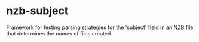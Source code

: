 # nzb-subject
Framework for testing parsing strategies for the 'subject' field in an NZB file that determines the names of files created.
